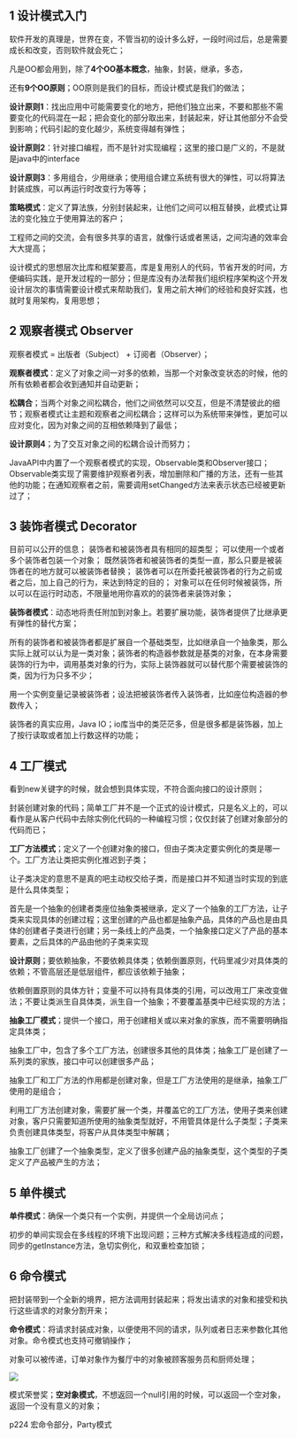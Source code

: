## 1 设计模式入门

软件开发的真理是，世界在变，不管当初的设计多么好，一段时间过后，总是需要成长和改变，否则软件就会死亡；

凡是OO都会用到，除了**4个OO基本概念**，抽象，封装，继承，多态，

还有**9个OO原则**；OO原则是我们的目标，而设计模式是我们的做法；

**设计原则1**：找出应用中可能需要变化的地方，把他们独立出来，不要和那些不需要变化的代码混在一起；把会变化的部分取出来，封装起来，好让其他部分不会受到影响；代码引起的变化越少，系统变得越有弹性；

**设计原则2**：针对接口编程，而不是针对实现编程；这里的接口是广义的，不是就是java中的interface

**设计原则3**：多用组合，少用继承；使用组合建立系统有很大的弹性，可以将算法封装成族，可以再运行时改变行为等等；

**策略模式**：定义了算法族，分别封装起来，让他们之间可以相互替换，此模式让算法的变化独立于使用算法的客户；

工程师之间的交流，会有很多共享的语言，就像行话或者黑话，之间沟通的效率会大大提高；

设计模式的思想层次比库和框架要高，库是复用别人的代码，节省开发的时间，方便编码实践，是开发过程的一部分；但是库没有办法帮我们组织程序架构这个开发设计层次的事情需要设计模式来帮助我们，复用之前大神们的经验和良好实践，也就时复用架构，复用思想；

## 2 观察者模式 Observer

观察者模式 = 出版者（Subject） + 订阅者（Observer）；

**观察者模式**：定义了对象之间一对多的依赖，当那一个对象改变状态的时候，他的所有依赖者都会收到通知并自动更新；

**松耦合**；当两个对象之间松耦合，他们之间依然可以交互，但是不清楚彼此的细节；观察者模式让主题和观察者之间松耦合；这样可以为系统带来弹性，更加可以应对变化，因为对象之间的互相依赖降到了最低；

**设计原则4**；为了交互对象之间的松耦合设计而努力；

JavaAPI中内置了一个观察者模式的实现，Observable类和Observer接口；Observable类实现了需要维护观察者列表，增加删除和广播的方法，还有一些其他的功能；在通知观察者之前，需要调用setChanged方法来表示状态已经被更新过了；

## 3 装饰者模式 Decorator

目前可以公开的信息；
装饰者和被装饰者具有相同的超类型；
可以使用一个或者多个装饰者包装一个对象；
既然装饰者和被装饰者的类型一直，那么只要是被装饰者在的地方就可以被装饰者替换；
装饰者可以在所委托被装饰者的行为之前或者之后，加上自己的行为，来达到特定的目的；
对象可以在任何时候被装饰，所以可以在运行时动态，不限量地用你喜欢的的装饰者来装饰对象；

**装饰者模式**：动态地将责任附加到对象上。若要扩展功能，装饰者提供了比继承更有弹性的替代方案；

所有的装饰者和被装饰者都是扩展自一个基础类型，比如继承自一个抽象类，那么实际上就可以认为是一类对象；装饰者的构造器参数就是基类的对象，在本身需要装饰的行为中，调用基类对象的行为，实际上装饰器就可以替代那个需要被装饰的类，因为行为只多不少；

用一个实例变量记录被装饰者；设法把被装饰者传入装饰者，比如座位构造器的参数传入；

装饰者的真实应用，Java IO；io库当中的类茫茫多，但是很多都是装饰器，加上了按行读取或者加上行数这样的功能；

## 4 工厂模式

看到new关键字的时候，就会想到具体实现，不符合面向接口的设计原则；

封装创建对象的代码；简单工厂并不是一个正式的设计模式，只是名义上的，可以看作是从客户代码中去除实例化代码的一种编程习惯；仅仅封装了创建对象部分的代码而已；

**工厂方法模式**；定义了一个创建对象的接口，但由子类决定要实例化的类是哪一个。工厂方法让类把实例化推迟到子类；

让子类决定的意思不是真的吧主动权交给子类，而是接口并不知道当时实现的到底是什么具体类型；

首先是一个抽象的创建者类座位抽象类被继承，定义了一个抽象的工厂方法，让子类来实现具体的创建过程；这里创建的产品也都是抽象产品，具体的产品也是由具体的创建者子类进行创建；另一条线上的产品类，一个抽象接口定义了产品的基本要素，之后具体的产品由他的子类来实现

**设计原则**；要依赖抽象，不要依赖具体类；依赖倒置原则，代码里减少对具体类的依赖；不管高层还是低层组件，都应该依赖于抽象；

依赖倒置原则的具体方针；变量不可以持有具体类的引用，可以改用工厂来改变做法；不要让类派生自具体类，派生自一个抽象；不要覆盖基类中已经实现的方法；

**抽象工厂模式**；提供一个接口，用于创建相关或以来对象的家族，而不需要明确指定具体类；

抽象工厂中，包含了多个工厂方法，创建很多其他的具体类；抽象工厂是创建了一系列类的家族，接口中可以创建很多产品；

抽象工厂和工厂方法的作用都是创建对象，但是工厂方法使用的是继承，抽象工厂使用的是组合；

利用工厂方法创建对象，需要扩展一个类，并覆盖它的工厂方法，使用子类来创建对象，客户只需要知道所使用的抽象类型就好，不用管具体是什么子类型；子类来负责创建具体类型，将客户从具体类型中解耦；

抽象工厂创建了一个抽象类型，定义了很多创建产品的抽象类型，这个类型的子类定义了产品被产生的方法；

## 5 单件模式

**单件模式**：确保一个类只有一个实例，并提供一个全局访问点；

初步的单间实现会在多线程的环境下出现问题；三种方式解决多线程造成的问题，同步的getInstance方法，急切实例化，和双重检查加锁；

## 6 命令模式

把封装带到一个全新的境界，把方法调用封装起来；将发出请求的对象和接受和执行这些请求的对象分割开来；

**命令模式**：将请求封装成对象，以便使用不同的请求，队列或者日志来参数化其他对象。命令模式也支持可撤销操作；

对象可以被传递，订单对象作为餐厅中的对象被顾客服务员和厨师处理；

![](http://ww1.sinaimg.cn/large/8d6a2535gw1faci9ljcxtj20od0lxn04.jpg)

模式荣誉奖；**空对象模式**，不想返回一个null引用的时候，可以返回一个空对象，返回一个没有意义的对象；

p224 宏命令部分，Party模式